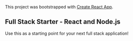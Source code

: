 This project was bootstrapped with [Create React App](https://github.com/facebook/create-react-app).

## Full Stack Starter - React and Node.js

Use this as a starting point for your next full stack application! 